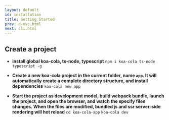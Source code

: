 ```yaml
---
layout: default
id: installation
title: Getting Started
prev: d-mvc.html
next: cli.html
---
```




## Create a project

* **install global koa-cola, ts-node, typescript**
`npm i koa-cola ts-node typescript -g` 

* **Create a new koa-cola project in the current folder, name `app`. It will automatically create a complete directory structure, and install dependencies**
`koa-cola new app` 

* **Start the project as development model, build webpack bundle, launch the project, and open the browser, and watch the specify files changes. When the files are modified, bundled js and ssr server-side rendering will hot reload**
`cd koa-cola-app`
`koa-cola dev` 



